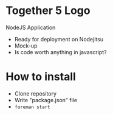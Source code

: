 # Together 5 Logo

NodeJS Application

* Ready for deployment on Nodejitsu
* Mock-up
* Is code worth anything in javascript?

# How to install

* Clone repository
* Write "package.json" file
* `foreman start`
